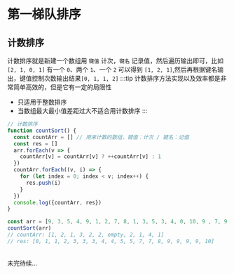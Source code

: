 # 第一梯队排序

## 计数排序

计数排序就是新建一个数组用 `键值` 计次，`键名` 记录值，然后遍历输出即可，比如 `[2, 1, 0, 1]` 有一个 `0`、两个 `1`、一个 `2` 可以得到 `[1, 2, 1]`,然后再根据键名输出，键值控制次数输出结果`[0, 1, 1, 2]`
:::tip
  计数排序方法实现以及效率都是非常简单高效的，但是它有一定的局限性

  - 只适用于整数排序
  - 当数组最大最小值差距过大不适合用计数排序
:::

```js
// 计数排序
function countSort() {
  const countArr = [] // 用来计数的数组，键值：计次 / 键名：记值
  const res = []
  arr.forEach(v => {
    countArr[v] = countArr[v] ? ++countArr[v] : 1
  })
  countArr.forEach((v, i) => {
    for (let index = 0; index < v; index++) {
      res.push(i)
    }
  })
  console.log({countArr, res})
}

const arr = [9, 3, 5, 4, 9, 1, 2, 7, 8, 1, 3, 5, 3, 4, 0, 10, 9 , 7, 9]
countSort(arr)
// countArr: [1, 2, 1, 3, 2, 2, empty, 2, 1, 4, 1]
// res: [0, 1, 1, 2, 3, 3, 3, 4, 4, 5, 5, 7, 7, 8, 9, 9, 9, 9, 10]
```

<br>
未完待续...
